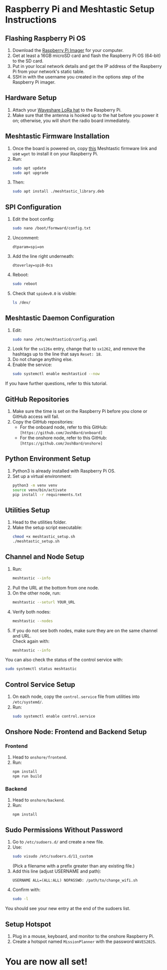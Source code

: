 # Raspberry Pi and Meshtastic Setup Instructions

## Flashing Raspberry Pi OS
1. Download the [Raspberry Pi Imager](https://www.raspberrypi.com/software/) for your computer.
2. Get at least a 16GB microSD card and flash the Raspberry Pi OS (64-bit) to the SD card.
3. Put in your local network details and get the IP address of the Raspberry Pi from your network's static table.
4. SSH in with the username you created in the options step of the Raspberry Pi imager.

## Hardware Setup
1. Attach your [Waveshare LoRa hat](https://www.waveshare.com/sx1262-lorawan-hat.htm?sku=22002) to the Raspberry Pi.
2. Make sure that the antenna is hooked up to the hat before you power it on; otherwise, you will short the radio board immediately.

## Meshtastic Firmware Installation
1. Once the board is powered on, copy [this](https://github.com/meshtastic/firmware/releases/download/v2.5.18.89ebafc/meshtasticd_2.5.18.89ebafc_arm64.deb) Meshtastic firmware link and use `wget` to install it on your Raspberry Pi.
2. Run:
    ```bash
    sudo apt update
    sudo apt upgrade
    ```
3. Then:
    ```bash
    sudo apt install ./meshtastic_library.deb
    ```

## SPI Configuration
1. Edit the boot config:
    ```bash
    sudo nano /boot/formward/config.txt
    ```
2. Uncomment:
    ```
    dtparam=spi=on
    ```
3. Add the line right underneath:
    ```
    dtoverlay=spi0-0cs
    ```
4. Reboot:
    ```bash
    sudo reboot
    ```
5. Check that `spidev0.0` is visible:
    ```bash
    ls /dev/
    ```

## Meshtastic Daemon Configuration
1. Edit:
    ```bash
    sudo nano /etc/meshtasticd/config.yaml
    ```
2. Look for the `sx126x` entry, change that to `sx1262`, and remove the hashtags up to the line that says `Reset: 18`.  
3. Do not change anything else.
4. Enable the service:
    ```bash
    sudo systemctl enable meshtasticd --now
    ```

If you have further questions, refer to this tutorial.

## GitHub Repositories
1. Make sure the time is set on the Raspberry Pi before you clone or GitHub access will fail.
2. Copy the GitHub repositories:
   - For the onboard node, refer to this GitHub: `[https://github.com/JoshBard/onboard]`
   - For the onshore node, refer to this GitHub: `[https://github.com/JoshBard/onshore]`

## Python Environment Setup
1. Python3 is already installed with Raspberry Pi OS.
2. Set up a virtual environment:
    ```bash
    python3 -m venv venv
    source venv/bin/activate
    pip install -r requirements.txt
    ```

## Utilities Setup
1. Head to the utilities folder.
2. Make the setup script executable:
    ```bash
    chmod +x meshtastic_setup.sh
    ./meshtastic_setup.sh
    ```

## Channel and Node Setup
1. Run:
    ```bash
    meshtastic --info
    ```
2. Pull the URL at the bottom from one node.
3. On the other node, run:
    ```bash
    meshtastic --seturl YOUR_URL
    ```
4. Verify both nodes:
    ```bash
    meshtastic --nodes
    ```
5. If you do not see both nodes, make sure they are on the same channel and URL.  
   Check again with:
    ```bash
    meshtastic --info
    ```

You can also check the status of the control service with:
```bash
sudo systemctl status meshtastic
```

## Control Service Setup
1. On each node, copy the `control.service` file from utilities into `/etc/systemd/`.
2. Run:
    ```bash
    sudo systemctl enable control.service
    ```

## Onshore Node: Frontend and Backend Setup
### Frontend
1. Head to `onshore/frontend`.
2. Run:
    ```bash
    npm install
    npm run build
    ```

### Backend
1. Head to `onshore/backend`.
2. Run:
    ```bash
    npm install
    ```

## Sudo Permissions Without Password
1. Go to `/etc/sudoers.d/` and create a new file.
2. Use:
    ```bash
    sudo visudo /etc/sudoers.d/11_custom
    ```
   (Pick a filename with a prefix greater than any existing file.)
3. Add this line (adjust USERNAME and path):
    ```
    USERNAME ALL=(ALL:ALL) NOPASSWD: /path/to/change_wifi.sh
    ```
4. Confirm with:
    ```bash
    sudo -l
    ```
You should see your new entry at the end of the sudoers list.

## Setup Hotspot
1. Plug in a mouse, keyboard, and monitor to the onshore Raspberry Pi.
2. Create a hotspot named `MissionPlanner` with the password `WAVES2025`.

# You are now all set!
